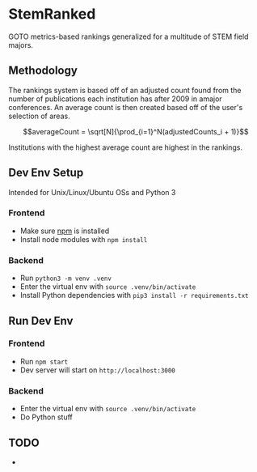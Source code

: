 # StemRanked
GOTO metrics-based rankings generalized for a multitude of STEM field majors.

## Methodology
The rankings system is based off of an adjusted count found from the number of publications each institution has after 2009 in amajor conferences. An average count is then created based off of the user's selection of areas.

$$averageCount = \sqrt[N]{\prod_{i=1}^N(adjustedCounts_i + 1)}$$

Institutions with the highest average count are highest in the rankings.

## Dev Env Setup
Intended for Unix/Linux/Ubuntu OSs and Python 3

### Frontend
- Make sure [npm](https://www.npmjs.com/get-npm) is installed
- Install node modules with `npm install`

### Backend
- Run `python3 -m venv .venv`
- Enter the virtual env with `source .venv/bin/activate`
- Install Python dependencies with `pip3 install -r requirements.txt`

## Run Dev Env

### Frontend
- Run `npm start`
- Dev server will start on `http://localhost:3000`

### Backend
- Enter the virtual env with `source .venv/bin/activate`
- Do Python stuff

## TODO
- 
